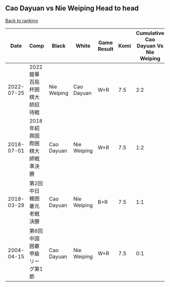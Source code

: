 ## Cao Dayuan vs Nie Weiping Head to head

[Back to ranking](../../index.md)




| **Date** | **Comp** | **Black** | **White** | **Game Result** | **Komi** | **Cumulative Cao Dayuan Vs Nie Weiping** | **Cao Dayuan Streak** | **Nie Weiping Streak** | 
| --- | --- | --- | --- | --- | --- | --- | --- | --- |
| 2022-07-25 | 2022龍華百局杯囲棋大師招待戦 | Nie Weiping | Cao Dayuan | W+R | 7.5 | 2:2 | 1 | 0 | 
| 2018-07-01 | 2018年紹興国際囲棋大師戦準決勝 | Cao Dayuan | Nie Weiping | W+R | 7.5 | 1:2 | 0 | 1 | 
| 2018-03-29 | 第2回中日韓囲碁元老戦決勝 | Cao Dayuan | Nie Weiping | B+R | 7.5 | 1:1 | 1 | 0 | 
| 2004-04-15 | 第6回中国囲碁甲級リーグ第1節 | Cao Dayuan | Nie Weiping | W+R | 7.5 | 0:1 | 0 | 1 |




